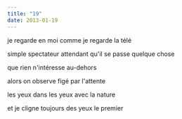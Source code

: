 ```yaml
---
title: "19"
date: 2013-01-19
---
```


je regarde en moi comme je regarde la télé

simple spectateur attendant qu'il se passe quelque chose

que rien n'intéresse au-dehors

alors on observe
figé par l'attente

les yeux dans les yeux
avec la nature

et je cligne toujours des yeux le premier
